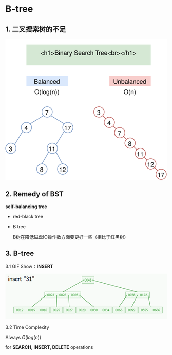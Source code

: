 # B-tree

## 1. 二叉搜索树的不足

![problem_of_binary_search_tree](problem_of_binary_search_tree.svg)

## 2. Remedy of BST

**self-balancing tree**

- red-black tree

- B tree

  B树在降低磁盘IO操作数方面要更好一些（相比于红黑树）

## 3. B-tree

3.1 GIF Show：**INSERT**

![](BTree.gif)

3.2 Time Complexity

Always $O(log(n))$ 

for **SEARCH, INSERT, DELETE** operations

